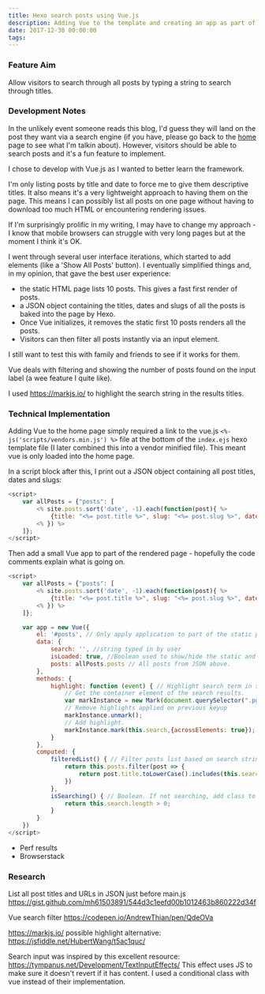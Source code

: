 ```yaml
---
title: Hexo search posts using Vue.js
description: Adding Vue to the template and creating an app as part of the page.
date: 2017-12-30 00:00:00
tags:
---
```

### Feature Aim
Allow visitors to search through all posts by typing a string to search through titles.

### Development Notes
In the unlikely event someone reads this blog, I'd guess they will land on the post they want via a search engine (if you have, please go back to the [home](/) page to see what I'm talkin about). However, visitors should be able to search posts and it's a fun feature to implement.

I chose to develop with Vue.js as I wanted to better learn the framework.

I'm only listing posts by title and date to force me to give them descriptive titles. It also means it's a very lightweight approach to having them on the page. This means I can possibly list all posts on one page without having to download too much HTML or encountering rendering issues.

If I'm surprisingly prolific in my writing, I may have to change my approach - I know that mobile browsers can struggle with very long pages but at the moment I think it's OK.

I went through several user interface iterations, which started to add elements (like a 'Show All Posts' button). I eventually simplified things and, in my opinion, that gave the best user experience:

- the static HTML page lists 10 posts. This gives a fast first render of posts.
- a JSON object containing the titles, dates and slugs of all the posts is baked into the page by Hexo.
- Once Vue initializes, it removes the static first 10 posts renders all the posts.
- Visitors can then filter all posts instantly via an input element.

I still want to test this with family and friends to see if it works for them.

Vue deals with filtering and showing the number of posts found on the input label (a wee feature I quite like).

I used https://markjs.io/ to highlight the search string in the results titles.

### Technical Implementation
Adding Vue to the home page simply required a link to the vue.js 
`<%- js('scripts/vendors.min.js') %>` 
file at the bottom of the `index.ejs` hexo template file (I later combined this into a vendor minified file). This meant vue is only loaded into the home page.

In a script block after this, I print out a JSON object containing all post titles, dates and slugs:

```javascript
<script>
    var allPosts = {"posts": [
        <% site.posts.sort('date', -1).each(function(post){ %>
            {title: "<%= post.title %>", slug: "<%= post.slug %>", date: "<%= post.date %>" },
        <% }) %>      
    ]};
</script>
```

Then add a small Vue app to part of the rendered page - hopefully the code comments explain what is going on.

```javascript
<script>
    var allPosts = {"posts": [
        <% site.posts.sort('date', -1).each(function(post){ %>
            {title: "<%= post.title %>", slug: "<%= post.slug %>", date: "<%= post.date.format('dddd, Do MMMM YYYY') %>" },
        <% }) %>      
    ]};

    var app = new Vue({
        el: '#posts', // Only apply application to part of the static page.
        data: {
            search: '', //string typed in by user
            isLoaded: true, //Boolean used to show/hide the static and vue lists of posts.
            posts: allPosts.posts // All posts from JSON above.
        },
        methods: {
            highlight: function (event) { // Highlight search term in search results
                // Get the container element of the search results.
                var markInstance = new Mark(document.querySelector(".pg-posts-container-search"));
                // Remove highlights applied on previous keyup
                markInstance.unmark();
                // Add highlight.
                markInstance.mark(this.search,{acrossElements: true});
            }
        },
        computed: {
            filteredList() { // Filter posts list based on search string 
                return this.posts.filter(post => {
                    return post.title.toLowerCase().includes(this.search.toLowerCase())
                })
            },
            isSearching() { // Boolean. If not searching, add class to prevent input field effect from returning to non-searching state.
                return this.search.length > 0;
            }
        }
    })
</script>
```

- Perf results
- Browserstack

### Research

List all post titles and URLs in JSON just before main.js
https://gist.github.com/mh61503891/544d3c1eefd00b1012463b860222d34f

Vue search filter
https://codepen.io/AndrewThian/pen/QdeOVa

https://markjs.io/
possible highlight alternative:
https://jsfiddle.net/HubertWang/t5ac1quc/

Search input was inspired by this excellent resource:
https://tympanus.net/Development/TextInputEffects/
This effect uses JS to make sure it doesn't revert if it has content. I used a conditional class with vue instead of their implementation.
